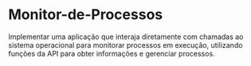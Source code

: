 # Monitor-de-Processos
Implementar uma aplicação que interaja diretamente com chamadas ao sistema operacional para monitorar processos em execução, utilizando funções da API para obter informações e gerenciar processos.
